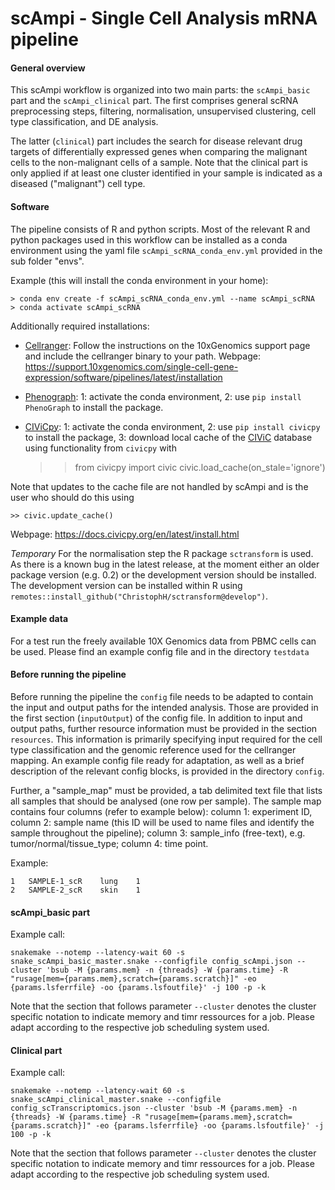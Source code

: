 # scAmpi - Single Cell Analysis mRNA pipeline

#### General overview

This scAmpi workflow is organized into two main parts: the `scAmpi_basic` part and the `scAmpi_clinical` part. The first comprises general scRNA preprocessing steps, filtering, normalisation, unsupervised clustering, cell type classification, and DE analysis.

The latter (`clinical`) part includes the search for disease relevant drug targets of differentially expressed genes when comparing the malignant cells to the non-malignant cells of a sample. Note that the clinical part is only applied if at least one cluster identified in your sample is indicated as a diseased ("malignant") cell type.

#### Software

The pipeline consists of R and python scripts. Most of the relevant R and python packages used in this workflow can be installed as a conda environment using the yaml file `scAmpi_scRNA_conda_env.yml` provided in the sub folder "envs".

Example (this will install the conda environment in your home):
```
> conda env create -f scAmpi_scRNA_conda_env.yml --name scAmpi_scRNA
> conda activate scAmpi_scRNA
```

Additionally required installations:
- [Cellranger](https://support.10xgenomics.com/single-cell-gene-expression/software/pipelines/latest/what-is-cell-ranger): Follow the instructions on the 10xGenomics support page and include the cellranger binary to your path.
Webpage: https://support.10xgenomics.com/single-cell-gene-expression/software/pipelines/latest/installation
- [Phenograph](https://github.com/dpeerlab/phenograph): 1: activate the conda environment, 2: use `pip install PhenoGraph` to install the package.
- [CIViCpy](https://github.com/griffithlab/civicpy): 1: activate the conda environment, 2: use `pip install civicpy` to install the package, 3: download local cache of the [CIViC](https://civicdb.org) database using functionality from `civicpy` with

    >> from civicpy import civic
    >> civic.load_cache(on_stale='ignore')

Note that updates to the cache file are not handled by scAmpi and is the user who should do this using

    >> civic.update_cache()

Webpage: https://docs.civicpy.org/en/latest/install.html


*Temporary*
For the normalisation step the R package `sctransform` is used. As there is a known bug in the latest release, at the moment either an older package version (e.g. 0.2) or the development version should be installed. The development version can be installed within R using `remotes::install_github("ChristophH/sctransform@develop")`.


#### Example data

For a test run the freely available 10X Genomics data from PBMC cells can be used. Please find an example config file and in the directory `testdata`


#### Before running the pipeline

Before running the pipeline the `config` file needs to be adapted to contain the input and output paths for the intended analysis. Those are provided in the first section (`inputOutput`) of the config file. In addition to input and output paths, further resource information must be provided in the section `resources`. This information is primarily specifying input required for the cell type classification and the genomic reference used for the cellranger mapping. An example config file ready for adaptation, as well as a brief description of the relevant config blocks, is provided in the directory `config`.

Further, a "sample_map" must be provided, a tab delimited text file that lists all samples that should be analysed (one row per sample).
The sample map contains four columns (refer to example below): column 1: experiment ID, column 2: sample name (this ID will be used to name files and identify the sample throughout the pipeline); column 3: sample_info (free-text), e.g. tumor/normal/tissue_type; column 4: time point.

Example:
```
1	SAMPLE-1_scR	lung	1
2	SAMPLE-2_scR	skin	1
```


#### scAmpi_basic part

Example call:

```
snakemake --notemp --latency-wait 60 -s snake_scAmpi_basic_master.snake --configfile config_scAmpi.json --cluster 'bsub -M {params.mem} -n {threads} -W {params.time} -R "rusage[mem={params.mem},scratch={params.scratch}]" -eo {params.lsferrfile} -oo {params.lsfoutfile}' -j 100 -p -k
```

Note that the section that follows parameter `--cluster` denotes the cluster specific notation to indicate memory and timr ressources for a job. Please adapt according to the respective job scheduling system used.


#### Clinical part

Example call:

```
snakemake --notemp --latency-wait 60 -s snake_scAmpi_clinical_master.snake --configfile config_scTranscriptomics.json --cluster 'bsub -M {params.mem} -n {threads} -W {params.time} -R "rusage[mem={params.mem},scratch={params.scratch}]" -eo {params.lsferrfile} -oo {params.lsfoutfile}' -j 100 -p -k
```

Note that the section that follows parameter `--cluster` denotes the cluster specific notation to indicate memory and timr ressources for a job. Please adapt according to the respective job scheduling system used.

